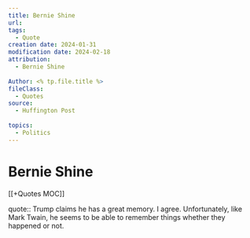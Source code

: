 ```yaml
---
title: Bernie Shine
url: 
tags:
  - Quote
creation date: 2024-01-31
modification date: 2024-02-18
attribution:
  - Bernie Shine
 
Author: <% tp.file.title %>
fileClass:
  - Quotes
source:
  - Huffington Post
 
topics:
  - Politics
---
```


# Bernie Shine

[[+Quotes MOC]]

quote:: Trump claims he has a great memory. I agree. Unfortunately, like Mark Twain, he seems to be able to remember things whether they happened or not.
